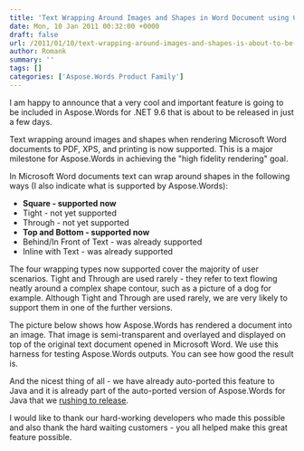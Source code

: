 ```yaml
---
title: 'Text Wrapping Around Images and Shapes in Word Document using C# .NET'
date: Mon, 10 Jan 2011 00:32:00 +0000
draft: false
url: /2011/01/10/text-wrapping-around-images-and-shapes-is-about-to-be-released-in-aspose-words-for-net/
author: Romank
summary: ''
tags: []
categories: ['Aspose.Words Product Family']
---
```


I am happy to announce that a very cool and important feature is going to be included in Aspose.Words for .NET 9.6 that is about to be released in just a few days.

Text wrapping around images and shapes when rendering Microsoft Word documents to PDF, XPS, and printing is now supported. This is a major milestone for Aspose.Words in achieving the "high fidelity rendering" goal.

In Microsoft Word documents text can wrap around shapes in the following ways (I also indicate what is supported by Aspose.Words):

*   **Square - supported now**
*   Tight - not yet supported
*   Through - not yet supported
*   **Top and Bottom - supported now**
*   Behind/In Front of Text - was already supported
*   Inline with Text - was already supported

The four wrapping types now supported cover the majority of user scenarios. Tight and Through are used rarely - they refer to text flowing neatly around a complex shape contour, such as a picture of a dog for example. Although Tight and Through are used rarely, we are very likely to support them in one of the further versions.

The picture below shows how Aspose.Words has rendered a document into an image. That image is semi-transparent and overlayed and displayed on top of the original text document opened in Microsoft Word. We use this harness for testing Aspose.Words outputs. You can see how good the result is.

And the nicest thing of all - we have already auto-ported this feature to Java and it is already part of the auto-ported version of Aspose.Words for Java that we [rushing to release][1].

I would like to thank our hard-working developers who made this possible and also thank the hard waiting customers - you all helped make this great feature possible.




[1]: https://blog.aspose.com/category/words/




